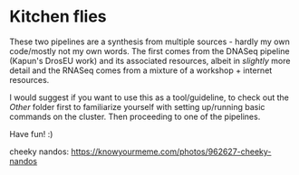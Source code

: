 # Kitchen flies

These two pipelines are a synthesis from multiple sources - hardly my own code/mostly not my own words. The first comes from the DNASeq pipeline (Kapun's DrosEU work) and its associated resources, albeit in *slightly* more detail and the RNASeq comes from a mixture of a workshop + internet resources. 

I would suggest if you want to use this as a tool/guideline, to check out the *Other* folder first to familiarize yourself with setting up/running basic commands on the cluster. Then proceeding to one of the pipelines. 

Have fun! :) 

cheeky nandos: https://knowyourmeme.com/photos/962627-cheeky-nandos
